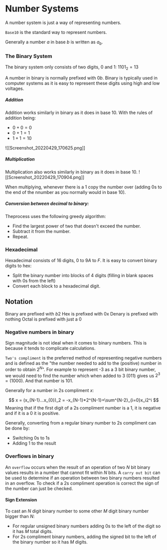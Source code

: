 # Number Systems
A number system is just a way of representing numbers.

`Base10` is the standard way to represent numbers.

Generally a number $a$ in base $b$ is written as $a_b$.

### The Binary System
The binary system only consists of two digits, 0 and 1:
$1101_2 = 13$

A number in binary is normally prefixed with $0b$. Binary is typically used in computer systems as it is easy to represent these digits using high and low voltages.

##### Addition
Addition works similarly in binary as it does in base 10. With the rules of addition being:
* $0+0=0$
* $0+1=1$
* $1+1= 10$

![[Screenshot_20220429_170625.png]]

##### Multiplication
Multiplication also works similarly in binary as it does in base 10.
![[Screenshot_20220429_170904.png]]

When multiplying, whenever there is a 1 copy the number over (adding 0s to the end of the nnumber as you normally would in base 10).

##### Conversion between decimal to binary:
Theprocess uses the following greedy algorithm:
* Find the largest power of two that doesn't exceed the number.
* Subtract it from the number.
* Repeat.

### Hexadecimal
Hexadecimal consists of 16 digits, $0$ to $9A$ to $F$.
It is easy to convert binary digits to hex:
* Split the binary number into blocks of 4 digits (filling in blank spaces with 0s from the left)
* Convert each block to a hexadecimal digit.


## Notation
Binary  are prefixed with $b2$
Hex is prefixed with 0x
Denary is prefixed with nothing
Octal is prefixed with just a 0


### Negative numbers in binary
Sign magnitude is not ideal when it comes to binary numbers. This is because it tends to complicate calculations.

`Two's compliment` is the preferred method of representing negative numbers and is defined as the "the number needed to add to the (positive) number in order to obtain $2^N$". For example to represent -3 as a 3 bit binary number, we would need to find the number which when added to 3 $(011)$ gives us $2^3=(1000)$. And that number is $101$.

Generally for a number in 2s compliment $x$:

$$
x = (x_{N-1}...x_{0})_2 = -x_{N-1}*2^{N-1}+\sum^{N-2}_{i=0}x_i2^i 
$$
Meaning that if the first digit of a 2s compliment number is a 1, it is negative and if it is a 0 it is positive.

Generally, converting from a regular binary number to 2s compliment can be done by:
* Switching 0s to 1s
* Adding 1 to the result

### Overflows in binary
An `overflow` occurs when the result of an operation of two $N$ bit binary values results in a number that cannot fit within $N$ bits. A `carry out bit`  can be used to determine if an operation between two binary numbers resulted in an overflow. To check if a 2s compliment operation is correct the sign of the number can just be checked.

#### Sign Extension

To cast an $N$ digit binary number to some other $M$ digit binary number bigger than $N$:

* For regular unsigned binary numbers adding 0s to the left of the digit so it has $M$ total digits.
* For 2s compliment binary numbers, adding the signed bit to the left of the binary number so it has $M$ digits. 